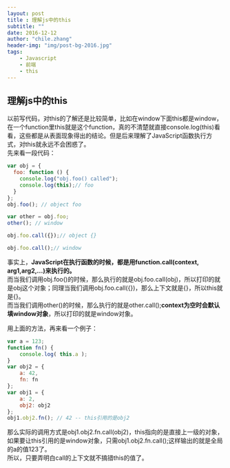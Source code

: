 ```yaml
---
layout: post
title : 理解js中的this
subtitle: ""
date: 2016-12-12
author: "chile.zhang"
header-img: "img/post-bg-2016.jpg"
tags:
    - Javascript
    - 前端
    - this
---
```


## 理解js中的this
以前写代码，对this的了解还是比较简单，比如在window下面this都是window，在一个function里this就是这个function，真的不清楚就直接console.log(this)看看，这些都是从表面现象得出的结论。但是后来理解了JavaScript函数执行方式，对this就永远不会困惑了。  
先来看一段代码：  
```javascript  
var obj = {
  foo: function () {
    console.log("obj.foo() called");
    console.log(this);// foo
  }
};
obj.foo(); // object foo

var other = obj.foo;
other(); // window

obj.foo.call({});// object {}

obj.foo.call();// window
```
事实上，**JavaScript在执行函数的时候，都是用function.call(context, arg1,arg2,...)来执行的。**  
而当我们调用obj.foo()的时候，那么执行的就是obj.foo.call(obj)，所以打印的就是obj这个对象；同理当我们调用obj.foo.call({})，那么上下文就是{}，所以this就是{}。  
而当我们调用other()的时候，那么执行的就是other.call();**context为空时会默认填window对象**，所以打印的就是window对象。  

用上面的方法，再来看一个例子：  
```javascript  
var a = 123;
function fn() {
    console.log( this.a );
}
var obj2 = {
    a: 42,
    fn: fn
};
var obj1 = {
    a: 2,
    obj2: obj2
};
obj1.obj2.fn(); // 42 -- this引用的是obj2
```
那么实际的调用方式是obj1.obj2.fn.call(obj2)，this指向的是直接上一级的对象，如果要让this引用的是window对象，只需obj1.obj2.fn.call();这样输出的就是全局的a的值123了。  
所以，只要弄明白call的上下文就不搞错this的值了。


